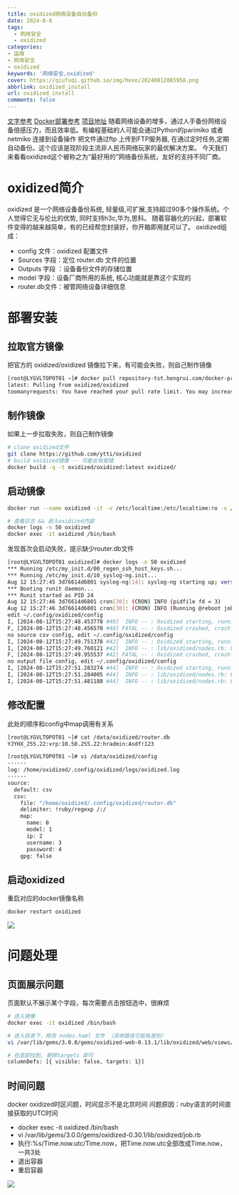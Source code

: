```yaml
---
title: oxidized网络设备自动备份
date: 2024-8-8
tags:
  - 网络安全
  - oxidized
categories: 
- 运维
- 网络安全
- oxidized
keywords: '网络安全,oxidized'
cover: https://qiufuqi.github.io/img/hexo/20240812085958.png
abbrlink: oxidized_install
url: oxidized_install
comments: false
---
```

[文字参考](https://cloud.tencent.com/developer/article/1654423) [Docker部署参考](https://www.cnblogs.com/alanlin/p/11173214.html)
[项目地址](https://github.com/ytti/oxidized)
随着网络设备的增多，通过人手备份网络设备倍感压力，而且效率低。有编程基础的人可能会通过Python的parimiko 或者netmiko 连接到设备操作 把文件通过ftp 上传到FTP服务器, 在通过定时任务,定期自动备份。这个应该是现阶段主流非人民币网络玩家的最优解决方案。
今天我们来看看oxidized这个被称之为“最好用的”网络备份系统，友好的支持不同厂商。

# oxidized简介
oxidized 是一个网络设备备份系统, 轻量级,可扩展,支持超过90多个操作系统。个人觉得它无与伦比的优势, 同时支持h3c,华为,思科。
随着容器化的兴起，部署软件变得的越来越简单，有的已经帮您封装好，你开箱即用就可以了。
oxidized组成：
- config 文件：oxidized 配置文件
- Sources 字段：定位 router.db 文件的位置
- Outputs 字段 ：设备备份文件的存储位置
- model 字段：设备厂商所用的系统, 核心功能就是靠这个实现的
- router.db文件：被管网络设备详细信息

# 部署安装
## 拉取官方镜像
把官方的 oxidized/oxidized 镜像拉下来，有可能会失败，则自己制作镜像
``` bash
[root@LYGVLTOPOT01 ~]# docker pull repository-tst.hengrui.com/docker-proxy/oxidized/oxidized:latest
latest: Pulling from oxidized/oxidized
toomanyrequests: You have reached your pull rate limit. You may increase the limit by authenticating and upgrading: https://www.docker.com/increase-rate-limit
```
## 制作镜像
如果上一步拉取失败，则自己制作镜像
``` bash
# clone oxidized文件
git clone https://github.com/ytti/oxidized
# build xoidized镜像 -- 可能会有报错
docker build -q -t oxidized/oxidized:latest oxidized/
```
## 启动镜像
``` bash
docker run --name oxidized -it -v /etc/localtime:/etc/localtime:ro -v /data/oxidized:/home/oxidized/.config/oxidized -p 8888:8888/tcp -e CONFIG_RELOAD_INTERVAL=3600 --restart unless-stopped -d oxidized/oxidized 

# 查看日志 && 进入oxidized内部
docker logs -n 50 oxidized
docker exec -it oxidized /bin/bash
```
发现首次会启动失败，提示缺少router.db文件
``` bash
[root@LYGVLTOPOT01 oxidized]# docker logs -n 50 oxidized 
*** Running /etc/my_init.d/00_regen_ssh_host_keys.sh...
*** Running /etc/my_init.d/10_syslog-ng.init...
Aug 12 15:27:45 3d76614d6801 syslog-ng[14]: syslog-ng starting up; version='3.35.1'
*** Booting runit daemon...
*** Runit started as PID 24
Aug 12 15:27:46 3d76614d6801 cron[30]: (CRON) INFO (pidfile fd = 3)
Aug 12 15:27:46 3d76614d6801 cron[30]: (CRON) INFO (Running @reboot jobs)
edit ~/.config/oxidized/config
I, [2024-08-12T15:27:48.453778 #40]  INFO -- : Oxidized starting, running as pid 40
F, [2024-08-12T15:27:48.456570 #40] FATAL -- : Oxidized crashed, crashfile written in /home/oxidized/.config/oxidized/crash
no source csv config, edit ~/.config/oxidized/config
I, [2024-08-12T15:27:49.751378 #42]  INFO -- : Oxidized starting, running as pid 42
I, [2024-08-12T15:27:49.760121 #42]  INFO -- : lib/oxidized/nodes.rb: Loading nodes
F, [2024-08-12T15:27:49.955537 #42] FATAL -- : Oxidized crashed, crashfile written in /home/oxidized/.config/oxidized/crash
no output file config, edit ~/.config/oxidized/config
I, [2024-08-12T15:27:51.283274 #44]  INFO -- : Oxidized starting, running as pid 44
I, [2024-08-12T15:27:51.284005 #44]  INFO -- : lib/oxidized/nodes.rb: Loading nodes
I, [2024-08-12T15:27:51.481188 #44]  INFO -- : lib/oxidized/nodes.rb: Loaded 1 nodes
```
## 修改配置
此处的顺序和config中map调用有关系
``` bash
[root@LYGVLTOPOT01 ~]# cat /data/oxidized/router.db 
YJYHX_255.22:vrp:10.50.255.22:hradmin:Asdf!123

[root@LYGVLTOPOT01 ~]# vi /data/oxidized/config
······
log: /home/oxidized/.config/oxidized/logs/oxidized.log
······
source:
  default: csv
  csv:
    file: "/home/oxidized/.config/oxidized/router.db"
    delimiter: !ruby/regexp /:/
    map:
      name: 0
      model: 1
      ip: 2
      username: 3
      password: 4
    gpg: false

```
## 启动oxidized
重启对应的docker镜像名称
``` bash
docker restart oxidized
```
![](https://qiufuqi.github.io/img/hexo/20240813085746.png)

# 问题处理
## 页面展示问题
页面默认不展示某个字段，每次需要点击按钮选中，很麻烦
``` bash
# 进入镜像
docker exec -it oxidized /bin/bash

# 进入目录下，修改 nodes.haml 文件 （具体路径可能有差别）
vi /var/lib/gems/3.0.0/gems/oxidized-web-0.13.1/lib/oxidized/web/views/nodes.haml

# 在底部找到, 删除targets 即可
columnDefs: [{ visible: false, targets: 1}]

```
## 时间问题
docker oxidized时区问题，时间显示不是北京时间 问题原因：ruby语言的时间直接获取的UTC时间
- docker exec -it oxidized /bin/bash
- vi /var/lib/gems/3.0.0/gems/oxidized-0.30.1/lib/oxidized/job.rb
- 执行:%s/Time.now.utc/Time.now，把Time.now.utc全部改成Time.now，一共3处
- 退出容器
- 重启容器

![](https://qiufuqi.github.io/img/hexo/20240813113453.png)
